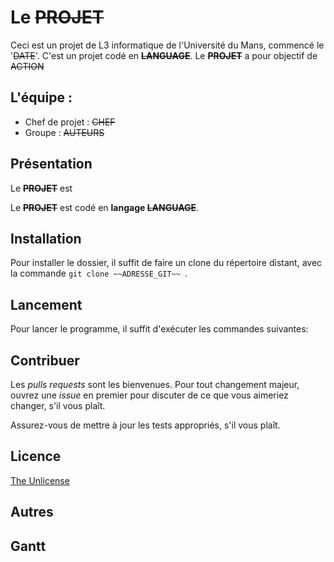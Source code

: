 # Le ~~PROJET~~
Ceci est un projet de L3 informatique de l'Université du Mans, commencé le '~~DATE~~'.
C'est un projet codé en **~~LANGUAGE~~**.
Le **~~PROJET~~** a pour objectif de ~~ACTION~~

## L'équipe :
- Chef de projet : ~~CHEF~~
- Groupe : ~~AUTEURS~~

## Présentation
Le **~~PROJET~~** est

Le **~~PROJET~~** est codé en **langage ~~LANGUAGE~~**.

## Installation
Pour installer le dossier, il suffit de faire un clone du répertoire distant, avec la commande `git clone ~~ADRESSE_GIT~~ `.

## Lancement
Pour lancer le programme, il suffit d'exécuter les commandes suivantes:

## Contribuer
Les *pulls requests* sont les bienvenues.
Pour tout changement majeur, ouvrez une *issue* en premier pour discuter de ce que vous aimeriez changer, s'il vous plaît.

Assurez-vous de mettre à jour les tests appropriés, s'il vous plaît.

## Licence
[The Unlicense](https://choosealicense.com/licenses/unlicense/)

## Autres

## Gantt


